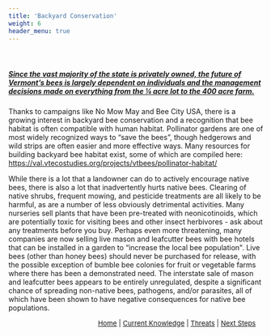 ```yaml
---
title: 'Backyard Conservation'
weight: 6
header_menu: true
---
```

<div class="lead" style="padding-top:20px; text-decoration:underline;">
  <h5> Since the vast majority of the state is privately owned, the future of Vermont’s bees is largely dependent on individuals and the management decisions made on everything from the ¼ acre lot to the 400 acre farm.
  </h5> 
</div>

Thanks to campaigns like No Mow May and Bee City USA, there is a growing interest in backyard bee conservation and a recognition that bee habitat is often compatible with human habitat. Pollinator gardens are one of most widely recognized ways to “save the bees”, though hedgerows and wild strips are often easier and more effective ways. Many resources for building backyard bee habitat exist, some of which are compiled here: https://val.vtecostudies.org/projects/vtbees/pollinator-habitat/

While there is a lot that a landowner can do to actively encourage native bees, there is also a lot that inadvertently hurts native bees. Clearing of native shrubs, frequent mowing, and pesticide treatments are all likely to be harmful, as are a number of less obviously detrimental activities. Many nurseries sell plants that have been pre-treated with neonicotinoids, which are potentially toxic for visiting bees and other insect herbivores - ask about any treatments before you buy. Perhaps even more threatening, many companies are now selling live mason and leafcutter bees with bee hotels that can be installed in a garden to “increase the local bee population". Live bees (other than honey bees) should never be purchased for release, with the possible exception of bumble bee colonies for fruit or vegetable farms where there has been a demonstrated need. The interstate sale of mason and leafcutter bees appears to be entirely unregulated, despite a significant chance of spreading non-native bees, pathogens, and/or parasites, all of which have been shown to have negative consequences for native bee populations.


<p style="font-size: 10pt; text-align: right; margin-right: 3%"><a href="https://vtecostudies.github.io/SoBees_LandingPage/">Home</a> | <a href="https://vtecostudies.github.io/SoBees_Current_Knowledge/">Current Knowledge</a> | <a href="https://vtecostudies.github.io/SoBees_Threats/">Threats</a> | <a href="https://vtecostudies.github.io/SoBees_Next_Steps/">Next Steps</a></p>
